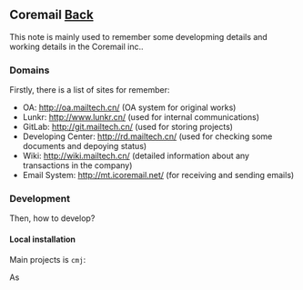 ## Coremail	[Back](./../summary.md)

This note is mainly used to remember some developming details and working details in the Coremail inc..

### Domains

Firstly, there is a list of sites for remember:

- OA: http://oa.mailtech.cn/ (OA system for original works)
- Lunkr: http://www.lunkr.cn/ (used for internal communications)
- GitLab: http://git.mailtech.cn/ (used for storing projects)
- Developing Center: http://rd.mailtech.cn/ (used for checking some documents and depoying status)
- Wiki: http://wiki.mailtech.cn/ (detailed information about any transactions in the company)
- Email System: http://mt.icoremail.net/ (for receiving and sending emails)

### Development

Then, how to develop?

#### Local installation

Main projects is `cmj`:

As 



